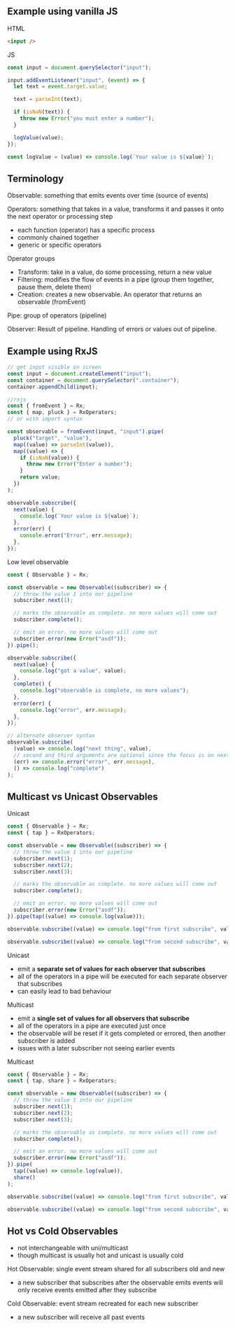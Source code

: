 ## Example using vanilla JS

HTML

```html
<input />
```

JS

```js
const input = document.querySelector("input");

input.addEventListener("input", (event) => {
  let text = event.target.value;

  text = parseInt(text);

  if (isNaN(text)) {
    throw new Error("you must enter a number");
  }

  logValue(value);
});

const logValue = (value) => console.log(`Your value is ${value}`);
```

## Terminology

Observable: something that emits events over time (source of events)

Operators: something that takes in a value, transforms it and passes it onto the next operator or processing step

- each function (operator) has a specific process
- commonly chained together
- generic or specific operators

Operator groups

- Transform: take in a value, do some processing, return a new value
- Filtering: modifies the flow of events in a pipe (group them together, pause them, delete them)
- Creation: creates a new observable. An operator that returns an observable (fromEvent)

Pipe: group of operators (pipeline)

Observer: Result of pipeline. Handling of errors or values out of pipeline.

## Example using RxJS

```js
// get input visible on screen
const input = document.createElement("input");
const container = document.querySelector(".container");
container.appendChild(input);

//rxjs
const { fromEvent } = Rx;
const { map, pluck } = RxOperators;
// or with import syntax

const observable = fromEvent(input, "input").pipe(
  pluck("target", "value"),
  map((value) => parseInt(value)),
  map((value) => {
    if (isNaN(value)) {
      throw new Error("Enter a number");
    }
    return value;
  })
);

observable.subscribe({
  next(value) {
    console.log(`Your value is ${value}`);
  },
  error(err) {
    console.error("Error", err.message);
  },
});
```

Low level observable

```js
const { Observable } = Rx;

const observable = new Observable((subscriber) => {
  // throw the value 1 into our pipeline
  subscriber.next(1);

  // marks the observable as complete. no more values will come out
  subscriber.complete();

  // emit an error. no more values will come out
  subscriber.error(new Error("asdf"));
}).pipe();

observable.subscribe({
  next(value) {
    console.log("got a value", value);
  },
  complete() {
    console.log("observable is complete, no more values");
  },
  error(err) {
    console.log("error", err.message);
  },
});

// alternate observer syntax
observable.subscribe(
  (value) => console.log("next thing", value),
  // second and third arguments are optional since the focus is on next()
  (err) => console.error("error", err.message),
  () => console.log("complete")
);
```

## Multicast vs Unicast Observables

Unicast

```js
const { Observable } = Rx;
const { tap } = RxOperators;

const observable = new Observable((subscriber) => {
  // throw the value 1 into our pipeline
  subscriber.next(1);
  subscriber.next(2);
  subscriber.next(3);

  // marks the observable as complete. no more values will come out
  subscriber.complete();

  // emit an error. no more values will come out
  subscriber.error(new Error("asdf"));
}).pipe(tap((value) => console.log(value)));

observable.subscribe((value) => console.log("from first subscribe", value));

observable.subscribe((value) => console.log("from second subscribe", value));
```

Unicast

- emit a **separate set of values for each observer that subscribes**
- all of the operators in a pipe will be executed for each separate observer that subscribes
- can easily lead to bad behaviour

Multicast

- emit a **single set of values for all observers that subscribe**
- all of the operators in a pipe are executed just once
- the observable will be reset if it gets completed or errored, then another subscriber is added
- issues with a later subscriber not seeing earlier events

Multicast

```js
const { Observable } = Rx;
const { tap, share } = RxOperators;

const observable = new Observable((subscriber) => {
  // throw the value 1 into our pipeline
  subscriber.next(1);
  subscriber.next(2);
  subscriber.next(3);

  // marks the observable as complete. no more values will come out
  subscriber.complete();

  // emit an error. no more values will come out
  subscriber.error(new Error("asdf"));
}).pipe(
  tap((value) => console.log(value)),
  share()
);

observable.subscribe((value) => console.log("from first subscribe", value));

observable.subscribe((value) => console.log("from second subscribe", value));
```

## Hot vs Cold Observables

- not interchangeable with uni/multicast
- though multicast is usually hot and unicast is usually cold

Hot Observable: single event stream shared for all subscribers old and new

- a new subscriber that subscribes after the observable emits events will only receive events emitted after they subscribe

Cold Observable: event stream recreated for each new subscriber

- a new subscriber will receive all past events
